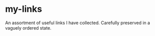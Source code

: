 # my-links
An assortment of useful links I have collected. Carefully preserved in a vaguely ordered state.
